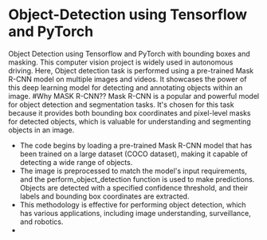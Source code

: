 # Object-Detection using Tensorflow and PyTorch
Object Detection using Tensorflow and PyTorch with bounding boxes and masking. This computer vision project is widely used in autonomous driving. Here, Object detection task is performed using a pre-trained Mask R-CNN model on multiple images and videos. It showcases the power of this deep learning model for detecting and annotating objects within an image.
#Why MASK R-CNN??
Mask R-CNN is a popular and powerful model for object detection and segmentation tasks. It's chosen for this task because it provides both bounding box coordinates and pixel-level masks for detected objects, which is valuable for understanding and segmenting objects in an image.
- The code begins by loading a pre-trained Mask R-CNN model that has been trained on a large dataset (COCO dataset), making it capable of detecting a wide range of objects.
- The image is preprocessed to match the model's input requirements, and the perform_object_detection function is used to make predictions. Objects are detected with a specified confidence threshold, and their labels and bounding box coordinates are extracted.
- This methodology is effective for performing object detection, which has various applications, including image understanding, surveillance, and robotics.
- 

